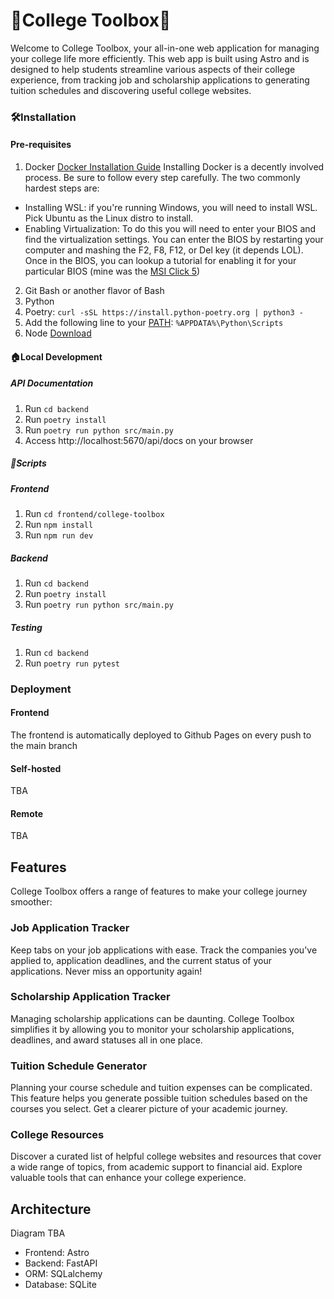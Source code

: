 # 🧰College Toolbox🧰

Welcome to College Toolbox, your all-in-one web application for managing your college life more efficiently. This web app is built using Astro and is designed to help students streamline various aspects of their college experience, from tracking job and scholarship applications to generating tuition schedules and discovering useful college websites.

### 🛠Installation

#### Pre-requisites

1. Docker [Docker Installation Guide](https://docs.docker.com/get-docker/)
Installing Docker is a decently involved process. Be sure to follow every step carefully.
The two commonly hardest steps are:

- Installing WSL: if you're running Windows, you will need to install WSL. Pick Ubuntu as the Linux distro to install.
- Enabling Virtualization: To do this you will need to enter your BIOS and find the virtualization settings. You can enter the BIOS by restarting your computer and mashing the F2, F8, F12, or Del key (it depends LOL). Once in the BIOS, you can lookup a tutorial for enabling it for your particular BIOS (mine was the [MSI Click 5](https://liquidsky.com/how-to-enable-virtualization-msi-click-bios-5/))

2. Git Bash or another flavor of Bash
3. Python
4. Poetry: `curl -sSL https://install.python-poetry.org | python3 -`
5. Add the following line to your [PATH](https://gist.github.com/nex3/c395b2f8fd4b02068be37c961301caa7):
 `%APPDATA%\Python\Scripts`
6. Node [Download](https://nodejs.org/en/download)

#### 🏠Local Development

##### API Documentation

1. Run `cd backend`
2. Run `poetry install`
3. Run `poetry run python src/main.py`
4. Access http://localhost:5670/api/docs on your browser

##### 📜Scripts

##### Frontend

1. Run `cd frontend/college-toolbox`
2. Run `npm install`
3. Run `npm run dev`

##### Backend

1. Run `cd backend`
2. Run `poetry install`
3. Run `poetry run python src/main.py`

##### Testing
1. Run `cd backend`
2. Run `poetry run pytest`

### Deployment

#### Frontend

The frontend is automatically deployed to Github Pages on every push to the main branch

#### Self-hosted

TBA

#### Remote

TBA

## Features

College Toolbox offers a range of features to make your college journey smoother:

### Job Application Tracker

Keep tabs on your job applications with ease. Track the companies you've applied to, application deadlines, and the current status of your applications. Never miss an opportunity again!

### Scholarship Application Tracker

Managing scholarship applications can be daunting. College Toolbox simplifies it by allowing you to monitor your scholarship applications, deadlines, and award statuses all in one place.

### Tuition Schedule Generator

Planning your course schedule and tuition expenses can be complicated. This feature helps you generate possible tuition schedules based on the courses you select. Get a clearer picture of your academic journey.

### College Resources

Discover a curated list of helpful college websites and resources that cover a wide range of topics, from academic support to financial aid. Explore valuable tools that can enhance your college experience.

## Architecture

Diagram TBA

- Frontend: Astro
- Backend: FastAPI
- ORM: SQLalchemy
- Database: SQLite
